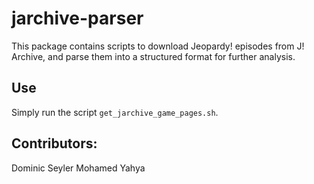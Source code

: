 jarchive-parser
===============

This package contains scripts to download Jeopardy! episodes from J! Archive, and parse them into a structured format for further analysis.

## Use
Simply run the script `get_jarchive_game_pages.sh`.

## Contributors:
Dominic Seyler
Mohamed Yahya

